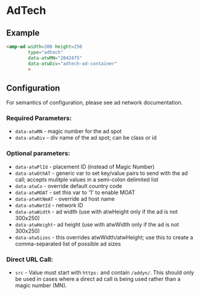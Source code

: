 <!---
Copyright 2015 The AMP HTML Authors. All Rights Reserved.

Licensed under the Apache License, Version 2.0 (the "License");
you may not use this file except in compliance with the License.
You may obtain a copy of the License at

      http://www.apache.org/licenses/LICENSE-2.0

Unless required by applicable law or agreed to in writing, software
distributed under the License is distributed on an "AS-IS" BASIS,
WITHOUT WARRANTIES OR CONDITIONS OF ANY KIND, either express or implied.
See the License for the specific language governing permissions and
limitations under the License.
-->

# AdTech

## Example

```html
<amp-ad width=300 height=250
        type="adtech"
        data-atwMN="2842475"
        data-atwDiv="adtech-ad-container"
        >
```

## Configuration

For semantics of configuration, please see ad network documentation.

### Required Parameters:
* `data-atwMN` - magic number for the ad spot
* `data-atwDiv` - div name of the ad spot; can be class or id

### Optional parameters:
* `data-atwPlId` - placement ID (instead of Magic Number)
* `data-atwOthAT` - generic var to set key/value pairs to send with the ad call; accepts mulitple values in a semi-colon delimited list
* `data-atwCo` - override default country code
* `data-atwMOAT` - set this var to '1' to enable MOAT
* `data-atwHtNmAT` - override ad host name
* `data-atwNetId` - network ID
* `data-atwWidth` - ad width (use with atwHeight only if the ad is not 300x250)
* `data-atwHeight`- ad height (use with atwWidth only if the ad is not 300x250)
* `data-atwSizes` - this overrides atwWidth/atwHeight; use this to create a comma-separated list of possible ad sizes

### Direct URL Call:
* `src` - Value must start with `https:` and contain `/addyn/`.  This should only be used in cases where a direct ad call is being used rather than a magic number (MN).


